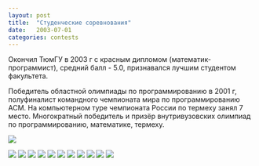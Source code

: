 ```yaml
---
layout: post
title:  "Студенческие соревнования"
date:   2003-07-01
categories: contests
---
```

Окончил ТюмГУ в 2003 г с красным дипломом (математик-программист), средний балл - 5.0, признавался лучшим студентом факультета.

Победитель областной олимпиады по программированию в 2001 г, полуфиналист командного чемпионата мира по программированию ACM.
На компьютерном туре чемпионата России по термеху занял 7 место.
Многократный победитель и призёр внутривузовских олимпиад по программированию, математике, термеху.

![](/assets/img/2003_univer_001.jpg)
<!--more-->
![](/assets/img/2003_univer_002.jpg)
![](/assets/img/2003_univer_003.jpg)
![](/assets/img/2003_univer_004.jpg)
![](/assets/img/2003_univer_005.jpg)
![](/assets/img/2003_univer_006.jpg)
![](/assets/img/2003_univer_007.jpg)
![](/assets/img/2003_univer_008.jpg)
![](/assets/img/2003_univer_009.jpg)
![](/assets/img/2003_univer_010.jpg)
![](/assets/img/2003_univer_011.jpg)
![](/assets/img/2003_univer_012.jpg)
